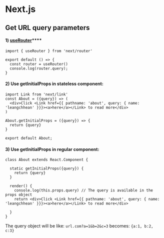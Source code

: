 # Next.js

## Get URL query parameters

#### 1\) [useRouter](https://nextjs.org/docs/api-reference/next/router#userouter)\*\*\*\*

```text
import { useRouter } from 'next/router'

export default () => {
  const router = useRouter()
  console.log(router.query);
}
```

#### 2\) Use getInitialProps in stateless component:

```text
import Link from 'next/link'
const About = ({query}) => (
  <div>Click <Link href={{ pathname: 'about', query: { name: 'leangchhean' }}}><a>here</a></Link> to read more</div>
)

About.getInitialProps = ({query}) => {
  return {query}
}

export default About;
```

#### 3\) Use getInitialProps in regular component:

```text
class About extends React.Component {

  static getInitialProps({query}) {
    return {query}
  }

  render() {
    console.log(this.props.query) // The query is available in the props object
    return <div>Click <Link href={{ pathname: 'about', query: { name: 'leangchhean' }}}><a>here</a></Link> to read more</div>

  }
}
```

The query object will be like: `url.com?a=1&b=2&c=3` becomes: `{a:1, b:2, c:3}`  
  




